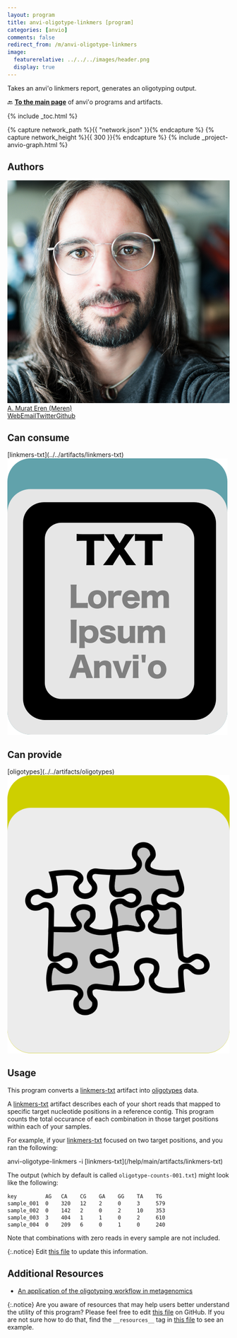 ```yaml
---
layout: program
title: anvi-oligotype-linkmers [program]
categories: [anvio]
comments: false
redirect_from: /m/anvi-oligotype-linkmers
image:
  featurerelative: ../../../images/header.png
  display: true
---
```


Takes an anvi&#x27;o linkmers report, generates an oligotyping output.

🔙 **[To the main page](../../)** of anvi'o programs and artifacts.


{% include _toc.html %}
<div id="svg" class="subnetwork"></div>
{% capture network_path %}{{ "network.json" }}{% endcapture %}
{% capture network_height %}{{ 300 }}{% endcapture %}
{% include _project-anvio-graph.html %}


## Authors

<div class="anvio-person"><div class="anvio-person-info"><div class="anvio-person-photo"><img class="anvio-person-photo-img" src="../../images/authors/meren.jpg" /></div><div class="anvio-person-info-box"><a href="/people/meren" target="_blank"><span class="anvio-person-name">A. Murat Eren (Meren)</span></a><div class="anvio-person-social-box"><a href="http://meren.org" class="person-social" target="_blank"><i class="fa fa-fw fa-home"></i>Web</a><a href="mailto:a.murat.eren@gmail.com" class="person-social" target="_blank"><i class="fa fa-fw fa-envelope-square"></i>Email</a><a href="http://twitter.com/merenbey" class="person-social" target="_blank"><i class="fa fa-fw fa-twitter-square"></i>Twitter</a><a href="http://github.com/meren" class="person-social" target="_blank"><i class="fa fa-fw fa-github"></i>Github</a></div></div></div></div>



## Can consume


<p style="text-align: left" markdown="1"><span class="artifact-r">[linkmers-txt](../../artifacts/linkmers-txt) <img src="../../images/icons/TXT.png" class="artifact-icon-mini" /></span></p>


## Can provide


<p style="text-align: left" markdown="1"><span class="artifact-p">[oligotypes](../../artifacts/oligotypes) <img src="../../images/icons/CONCEPT.png" class="artifact-icon-mini" /></span></p>


## Usage


This program converts a <span class="artifact-n">[linkmers-txt](/help/main/artifacts/linkmers-txt)</span> artifact into <span class="artifact-n">[oligotypes](/help/main/artifacts/oligotypes)</span> data.

A <span class="artifact-n">[linkmers-txt](/help/main/artifacts/linkmers-txt)</span> artifact describes each of your short reads that mapped to specific target nucleotide positions in a reference contig. This program counts the total occurance of each combination in those target positions within each of your samples. 

For example, if your <span class="artifact-n">[linkmers-txt](/help/main/artifacts/linkmers-txt)</span> focused on two target positions, and you ran the following:

<div class="codeblock" markdown="1">
anvi&#45;oligotype&#45;linkmers &#45;i <span class="artifact&#45;n">[linkmers&#45;txt](/help/main/artifacts/linkmers&#45;txt)</span> 
</div>

The output (which by default is called `oligotype-counts-001.txt`) might look like the following:

    key         AG   CA    CG    GA    GG    TA    TG   
    sample_001  0    320   12    2     0     3     579    
    sample_002  0    142   2     0     2     10    353  
    sample_003  3    404   1     1     0     2     610   
    sample_004  0    209   6     0     1     0     240

Note that combinations with zero reads in every sample are not included. 


{:.notice}
Edit [this file](https://github.com/merenlab/anvio/tree/master/anvio/docs/programs/anvi-oligotype-linkmers.md) to update this information.


## Additional Resources


* [An application of the oligotyping workflow in metagenomics](https://merenlab.org/2015/12/09/musings-over-commamox/#an-application-of-oligotyping-in-the-metagenomic-context-oligotyping-amoc)


{:.notice}
Are you aware of resources that may help users better understand the utility of this program? Please feel free to edit [this file](https://github.com/merenlab/anvio/tree/master/bin/anvi-oligotype-linkmers) on GitHub. If you are not sure how to do that, find the `__resources__` tag in [this file](https://github.com/merenlab/anvio/blob/master/bin/anvi-interactive) to see an example.
